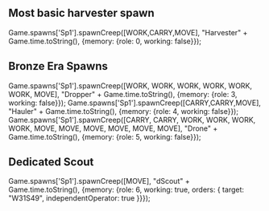 Most basic harvester spawn
---------------------------
Game.spawns['Sp1'].spawnCreep([WORK,CARRY,MOVE], "Harvester" + Game.time.toString(), {memory: {role: 0, working: false}});

Bronze Era Spawns
---------------------------
Game.spawns['Sp1'].spawnCreep([WORK, WORK, WORK, WORK, WORK, WORK, MOVE], "Dropper" + Game.time.toString(), {memory: {role: 3, working: false}});
Game.spawns['Sp1'].spawnCreep([CARRY,CARRY,MOVE], "Hauler" + Game.time.toString(), {memory: {role: 4, working: false}});
Game.spawns['Sp1'].spawnCreep([CARRY, CARRY, WORK, WORK, WORK, WORK, MOVE, MOVE, MOVE, MOVE, MOVE, MOVE], "Drone" + Game.time.toString(), {memory: {role: 5, working: false}});

Dedicated Scout
---------------------------
Game.spawns['Sp1'].spawnCreep([MOVE], "dScout" + Game.time.toString(), {memory: {role: 6, working: true, orders: { target: "W31S49", independentOperator: true }}});

